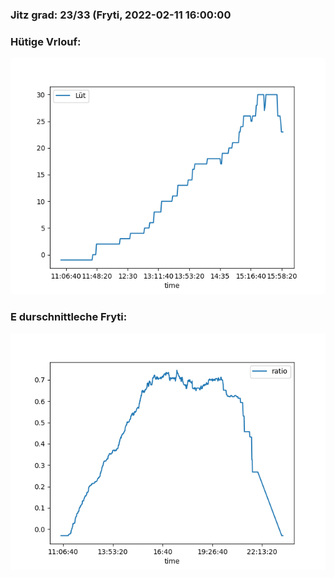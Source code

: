 ### Jitz grad: 23/33 (Fryti, 2022-02-11 16:00:00

### Hütige Vrlouf:
![Graph](Today.png)

### E durschnittleche Fryti:
![Graph](Fryti.png)